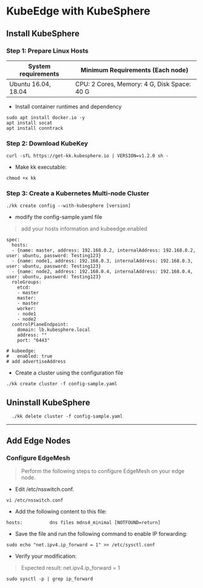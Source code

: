 # KubeEdge with KubeSphere
## Install KubeSphere
### Step 1: Prepare Linux Hosts

System requirements | Minimum Requirements (Each node)
--- | --- |
Ubuntu 16.04, 18.04 | CPU: 2 Cores, Memory: 4 G, Disk Space: 40 G |

* Install container runtimes and dependency
```
sudo apt install docker.io -y
apt install socat
apt install conntrack
```

### Step 2: Download KubeKey
```
curl -sfL https://get-kk.kubesphere.io | VERSION=v1.2.0 sh -
```
* Make kk executable:
```
chmod +x kk
```

### Step 3: Create a Kubernetes Multi-node Cluster
```
./kk create config --with-kubesphere [version]
```
* modify the config-sample.yaml file
> add your hosts information and kubeedge.enabled
```
spec:
  hosts:
  - {name: master, address: 192.168.0.2, internalAddress: 192.168.0.2, user: ubuntu, password: Testing123}
  - {name: node1, address: 192.168.0.3, internalAddress: 192.168.0.3, user: ubuntu, password: Testing123}
  - {name: node2, address: 192.168.0.4, internalAddress: 192.168.0.4, user: ubuntu, password: Testing123}
  roleGroups:
    etcd:
    - master
    master:
    - master
    worker:
    - node1
    - node2
  controlPlaneEndpoint:
    domain: lb.kubesphere.local
    address: ""
    port: "6443"
    
# kubeedge:
#   enabled: true
# add advertiseAddress
```
* Create a cluster using the configuration file
```
./kk create cluster -f config-sample.yaml
```

## Uninstall KubeSphere
```
  ./kk delete cluster -f config-sample.yaml
```
---
## Add Edge Nodes
### Configure EdgeMesh
> Perform the following steps to configure EdgeMesh on your edge node.
* Edit /etc/nsswitch.conf.
```
vi /etc/nsswitch.conf
```
* Add the following content to this file:
```
hosts:          dns files mdns4_minimal [NOTFOUND=return]
```
* Save the file and run the following command to enable IP forwarding:
```
sudo echo "net.ipv4.ip_forward = 1" >> /etc/sysctl.conf
```
* Verify your modification:
> Expected result:
> net.ipv4.ip_forward = 1
```
sudo sysctl -p | grep ip_forward
```
